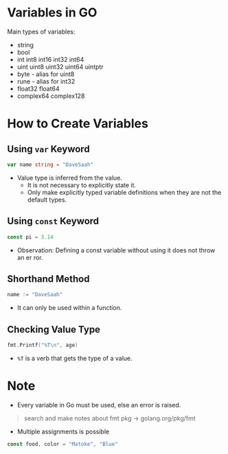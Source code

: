 # Variables in GO

Main types of variables:
- string
- bool 
- int int8 int16 int32 int64
- uint uint8 uint32 uint64 uintptr
- byte - alias for uint8
- rune - alias for int32
- float32 float64
- complex64 complex128


# How to Create Variables

## Using `var` Keyword

```go
var name string = "DaveSaah"
```

- Value type is inferred from the value.
    - It is not necessary to explicitly state it.
    - Only make explicitly typed variable definitions when they are not the default types.

## Using `const` Keyword

```go
const pi = 3.14
```

- Observation: Defining a const variable without using it does not throw an er    ror.

## Shorthand Method

```go
name := "DaveSaah"
```

- It can only be used within a function.


## Checking Value Type

```go
fmt.Printf("%T\n", age)
```

- `%T` is a verb that gets the type of a value.

# Note

- Every variable in Go must be used, else an error is raised.

> search and make notes about fmt pkg -> golang.org/pkg/fmt

- Multiple assignments is possible

```go
const food, color = "Matoke", "Blue"
```

